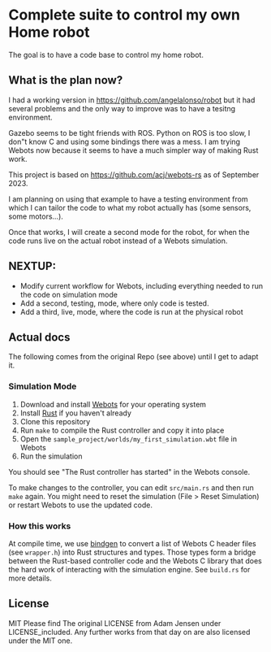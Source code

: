 # Complete suite to control my own Home robot

The goal is to have a code base to control my home robot.

## What is the plan now?
I had a working version in https://github.com/angelalonso/robot but it had several problems and the only way to improve was to have a tesitng environment.

Gazebo seems to be tight friends with ROS. Python on ROS is too slow, I don"t know C and using some bindings there was a mess. 
I am trying Webots now because it seems to have a much simpler way of making Rust work.

This project is based on https://github.com/acj/webots-rs as of September 2023. 

I am planning on using that example to have a testing environment from which I can tailor the code to what my robot actually has (some sensors, some motors...).

Once that works, I will create a second mode for the robot, for when the code runs live on the actual robot instead of a Webots simulation.

## NEXTUP:
- Modify current workflow for Webots, including everything needed to run the code on simulation mode
- Add a second, testing, mode, where only code is tested.
- Add a third, live, mode, where the code is run at the physical robot

## Actual docs
The following comes from the original Repo (see above) until I get to adapt it.

### Simulation Mode

1. Download and install [Webots](https://cyberbotics.com) for your operating system
1. Install [Rust](https://www.rust-lang.org/learn/get-started) if you haven't already
1. Clone this repository
1. Run `make` to compile the Rust controller and copy it into place
1. Open the `sample_project/worlds/my_first_simulation.wbt` file in Webots
1. Run the simulation

You should see "The Rust controller has started" in the Webots console.

To make changes to the controller, you can edit `src/main.rs` and then run `make` again. You might need to reset the simulation (File > Reset Simulation) or restart Webots to use the updated code.

### How this works

At compile time, we use [bindgen](https://github.com/rust-lang/rust-bindgen) to convert a list of Webots C header files (see `wrapper.h`) into Rust structures and types. Those types form a bridge between the Rust-based controller code and the Webots C library that does the hard work of interacting with the simulation engine. See `build.rs` for more details.

## License

MIT
Please find The original LICENSE from Adam Jensen under LICENSE_included. Any further works from that day on are also licensed under the MIT one.
